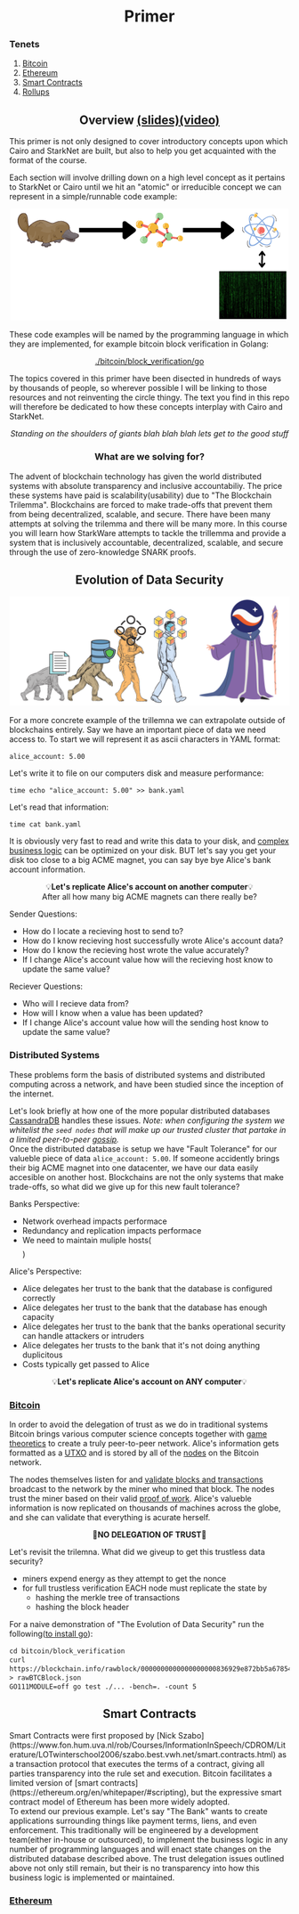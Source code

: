 <h1 align="center">Primer</h1>

### Tenets
1. [Bitcoin](./bitcoin/README.md)
2. [Ethereum](./ethereum/README.md)
3. [Smart Contracts](./smart_contracts/README.md)
4. [Rollups](./rollups/README.md)

<h2 align="center"> Overview <a href="https://docs.google.com/</h3>presentation/d/1-ykeFFRwI2JTIyXAKd2AmVSIUnbjPk7EdfpHxL3CxYs/edit?usp=sharing">(slides)</a><a href="https://www.youtube.com/watch?v=DrBJ9LWvsOQ">(video)</a></h2>
This primer is not only designed to cover introductory concepts upon which Cairo and StarkNet are built, but also to help you get acquainted with the format of the course. 

Each section will involve drilling down on a high level concept as it pertains to StarkNet or Cairo until we hit an "atomic" or irreducible concept we can represent in a simple/runnable code example: 

<div align="center">
    <img src="../misc/plat.png">
</div>

These code examples will be named by the programming language in which they are implemented, for example bitcoin block verification in Golang:
<div align="center">
    <a href="./bitcoin/block_verification/go">./bitcoin/block_verification/go</a>
</div>

The topics covered in this primer have been disected in hundreds of ways by thousands of people, so wherever possible I will be linking to those resources and not reinventing the circle thingy. The text you find in this repo will therefore be dedicated to how these concepts interplay with Cairo and StarkNet.

<div align="center">
    <em>Standing on the shoulders of giants blah blah blah lets get to the good stuff</em>
</div>

<h3 align="center"> What are we solving for?</h3>
The advent of blockchain technology has given the world distributed systems with absolute transparency and inclusive accountabiliy.
The price these systems have paid is scalability(usability) due to "The Blockchain Trilemma". Blockchains are forced to make trade-offs that prevent them from being decentralized, scalable, and secure.
There have been many attempts at solving the trilemma and there will be many more. In this course you will learn how StarkWare attempts to tackle the trillemma and provide a system that is inclusively accountable, decentralized, scalable, and secure through the use of zero-knowledge SNARK proofs.

<h2 align="center"> Evolution of Data Security</h2>
<div align="center">
    <img src="../misc/evolution.png">
</div>

For a more concrete example of the trillemna we can extrapolate outside of blockchains entirely. Say we have an important piece of data we need access to. To start we will represent it as ascii characters in YAML format:
```
alice_account: 5.00
```
Let's write it to file on our computers disk and measure performance:
```
time echo "alice_account: 5.00" >> bank.yaml
```
Let's read that information:
```
time cat bank.yaml
```

It is obviously very fast to read and write this data to your disk, and [complex business logic](https://www.postgresql.org/) can be optimized on your disk. BUT let's say you get your disk too close to a big ACME magnet, you can say bye bye Alice's bank account information.
<p align="center">💡<strong>Let's replicate Alice's account on another computer</strong>💡<br>After all how many big ACME magnets can there really be?</p>

Sender Questions:
- How do I locate a recieving host to send to?
- How do I know recieving host successfully wrote Alice's account data?
- How do I know the recieving host wrote the value accurately?
- If I change Alice's account value how will the recieving host know to update the same value?

Reciever Questions:
- Who will I recieve data from?
- How will I know when a value has been updated?
- If I change Alice's account value how will the sending host know to update the same value?

### Distributed Systems
These problems form the basis of distributed systems and distributed computing across a network, and have been studied since the inception of the internet.

Let's look briefly at how one of the more popular distributed databases [CassandraDB](https://cassandra.apache.org/doc/latest/cassandra/getting_started/configuring.html) handles these issues. *Note: when configuring the system we whitelist the `seed nodes` that will make up our trusted cluster that partake in a limited peer-to-peer [gossip](https://www.linkedin.com/pulse/gossip-protocol-inside-apache-cassandra-soham-saha).*
<br>
Once the distributed database is setup we have "Fault Tolerance" for our valueble piece of data `alice_account: 5.00`. If someone accidently brings their big ACME magnet into one datacenter, we have our data easily accesible on another host. Blockchains are not the only systems that make trade-offs, so what did we give up for this new fault tolerance?

Banks Perspective:
- Network overhead impacts performace
- Redundancy and replication impacts performace
- We need to maintain muliple hosts($$$$)

Alice's Perspective:
- Alice delegates her trust to the bank that the database is configured correctly
- Alice delegates her trust to the bank that the database has enough capacity
- Alice delegates her trust to the bank that the banks operational security can handle attackers or intruders
- Alice delegates her trusts to the bank that it's not doing anything duplicitous
- Costs typically get passed to Alice

<p align="center">💡<strong>Let's replicate Alice's account on ANY computer</strong>💡</p>

### [Bitcoin](./bitcoin/README.md)
In order to avoid the delegation of trust as we do in traditional systems Bitcoin brings various computer science concepts together with [game theoretics](https://en.wikipedia.org/wiki/Game_theory) to create a truly peer-to-peer network. Alice's information gets formatted as a [UTXO](https://en.wikipedia.org/wiki/Unspent_transaction_output) and is stored by all of the [nodes](https://bitnodes.io) on the Bitcoin network.

The nodes themselves listen for and [validate blocks and transactions](./bitcoin/proof_of_work) broadcast to the network by the miner who mined that block. The nodes trust the miner based on their valid [proof of work](./bitcoin/proof_of_work).
Alice's valueble information is now replicated on thousands of machines across the globe, and she can validate that everything is acurate herself.
<p align="center">🎉<strong>NO DELEGATION OF TRUST</strong>🎉</p>
Let's revisit the trilemna. What did we giveup to get this trustless data security?

- miners expend energy as they attempt to get the nonce
- for full trustless verification EACH node must replicate the state by
  - hashing the merkle tree of transactions
  - hashing the block header
  
For a naive demonstration of "The Evolution of Data Security" run the following([to install go](https://go.dev/doc/install)):
```
cd bitcoin/block_verification
curl https://blockchain.info/rawblock/0000000000000000000836929e872bb5a678546b0a19900b974c206c338f0947 > rawBTCBlock.json
GO111MODULE=off go test ./... -bench=. -count 5
```

<h2 align="center"> Smart Contracts</h2>
Smart Contracts were first proposed by [Nick Szabo](https://www.fon.hum.uva.nl/rob/Courses/InformationInSpeech/CDROM/Literature/LOTwinterschool2006/szabo.best.vwh.net/smart.contracts.html) as a transaction protocol that executes the terms of a contract, giving all parties transparency into the rule set and execution. Bitcoin facilitates a limited version of [smart contracts](https://ethereum.org/en/whitepaper/#scripting), but the expressive smart contract model of Ethereum has been more widely adopted.
<br>
To extend our previous example. Let's say "The Bank" wants to create applications surrounding things like payment terms, liens, and even enforcement.
This traditionally will be engineered by a development team(either in-house or outsourced), to implement the business logic in any number of programming languages and will enact state changes on the distributed database described above.
The trust delegation issues outlined above not only still remain, but their is no transparency into how this business logic is implemented or maintained.

### [Ethereum](./ethereum/README.md)
